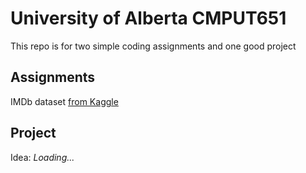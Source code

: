 # University of Alberta CMPUT651
This repo is for two simple coding assignments and one good project
## Assignments
IMDb dataset [from Kaggle](https://www.kaggle.com/iarunava/imdb-movie-reviews-dataset)
## Project
Idea: *Loading...*